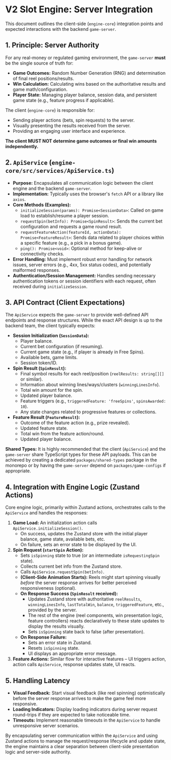 # V2 Slot Engine: Server Integration

This document outlines the client-side (`engine-core`) integration points and expected interactions with the backend `game-server`.

## 1. Principle: Server Authority

For any real-money or regulated gaming environment, the `game-server` **must** be the single source of truth for:

*   **Game Outcomes:** Random Number Generation (RNG) and determination of final reel positions/results.
*   **Win Calculation:** Calculating wins based on the authoritative results and game math/configuration.
*   **Player State:** Managing player balance, session data, and persistent game state (e.g., feature progress if applicable).

The client (`engine-core`) is responsible for:

*   Sending player actions (bets, spin requests) to the server.
*   Visually presenting the results received from the server.
*   Providing an engaging user interface and experience.

**The client MUST NOT determine game outcomes or final win amounts independently.**

## 2. `ApiService` (`engine-core/src/services/ApiService.ts`)

*   **Purpose:** Encapsulates all communication logic between the client engine and the backend `game-server`.
*   **Implementation:** Typically uses the browser's `fetch` API or a library like `axios`.
*   **Core Methods (Examples):**
    *   `initializeSession(params): Promise<SessionData>`: Called on game load to establish/resume a player session.
    *   `requestSpin(betInfo): Promise<SpinResult>`: Sends the current bet configuration and requests a game round result.
    *   `requestFeatureAction(featureId, actionData): Promise<FeatureResult>`: Sends data related to player choices within a specific feature (e.g., a pick in a bonus game).
    *   `ping(): Promise<void>`: Optional method for keep-alive or connectivity checks.
*   **Error Handling:** Must implement robust error handling for network issues, server errors (e.g., 4xx, 5xx status codes), and potentially malformed responses.
*   **Authentication/Session Management:** Handles sending necessary authentication tokens or session identifiers with each request, often received during `initializeSession`.

## 3. API Contract (Client Expectations)

The `ApiService` expects the `game-server` to provide well-defined API endpoints and response structures. While the exact API design is up to the backend team, the client typically expects:

*   **Session Initialization (`SessionData`):**
    *   Player balance.
    *   Current bet configuration (if resuming).
    *   Current game state (e.g., if player is already in Free Spins).
    *   Available bets, game limits.
    *   Session token/ID.
*   **Spin Result (`SpinResult`):**
    *   Final symbol results for each reel/position (`reelResults: string[][]` or similar).
    *   Information about winning lines/ways/clusters (`winningLinesInfo`).
    *   Total win amount for the spin.
    *   Updated player balance.
    *   Feature triggers (e.g., `triggeredFeature: 'freeSpins'`, `spinsAwarded: 10`).
    *   Any state changes related to progressive features or collections.
*   **Feature Result (`FeatureResult`):**
    *   Outcome of the feature action (e.g., prize revealed).
    *   Updated feature state.
    *   Total win from the feature action/round.
    *   Updated player balance.

**Shared Types:** It is highly recommended that the client (`ApiService`) and the `game-server` share TypeScript types for these API payloads. This can be achieved by creating a dedicated `packages/shared-types` package in the monorepo or by having the `game-server` depend on `packages/game-configs` if appropriate.

## 4. Integration with Engine Logic (Zustand Actions)

Core engine logic, primarily within Zustand actions, orchestrates calls to the `ApiService` and handles the responses:

1.  **Game Load:** An initialization action calls `ApiService.initializeSession()`.
    *   On success, updates the Zustand store with the initial player balance, game state, available bets, etc.
    *   On failure, sets an error state to be displayed by the UI.
2.  **Spin Request (`startSpin` Action):**
    *   Sets `isSpinning` state to true (or an intermediate `isRequestingSpin` state).
    *   Collects current bet info from the Zustand store.
    *   Calls `ApiService.requestSpin(betInfo)`.
    *   **(Client-Side Animation Starts):** Reels might start spinning visually *before* the server response arrives for better perceived responsiveness (optional).
    *   **On Response Success (`SpinResult` received):**
        *   Updates Zustand store with authoritative `reelResults`, `winningLinesInfo`, `lastTotalWin`, `balance`, `triggeredFeature`, etc., provided by the server.
        *   The rest of the engine (reel components, win presentation logic, feature controllers) reacts declaratively to these state updates to display the results visually.
        *   Sets `isSpinning` state back to false (after presentation).
    *   **On Response Failure:**
        *   Sets an error state in Zustand.
        *   Resets `isSpinning` state.
        *   UI displays an appropriate error message.
3.  **Feature Actions:** Similar flow for interactive features – UI triggers action, action calls `ApiService`, response updates state, UI reacts.

## 5. Handling Latency

*   **Visual Feedback:** Start visual feedback (like reel spinning) optimistically before the server response arrives to make the game feel more responsive.
*   **Loading Indicators:** Display loading indicators during server request round-trips if they are expected to take noticeable time.
*   **Timeouts:** Implement reasonable timeouts in the `ApiService` to handle unresponsive server scenarios.

By encapsulating server communication within the `ApiService` and using Zustand actions to manage the request/response lifecycle and update state, the engine maintains a clear separation between client-side presentation logic and server-side authority.
